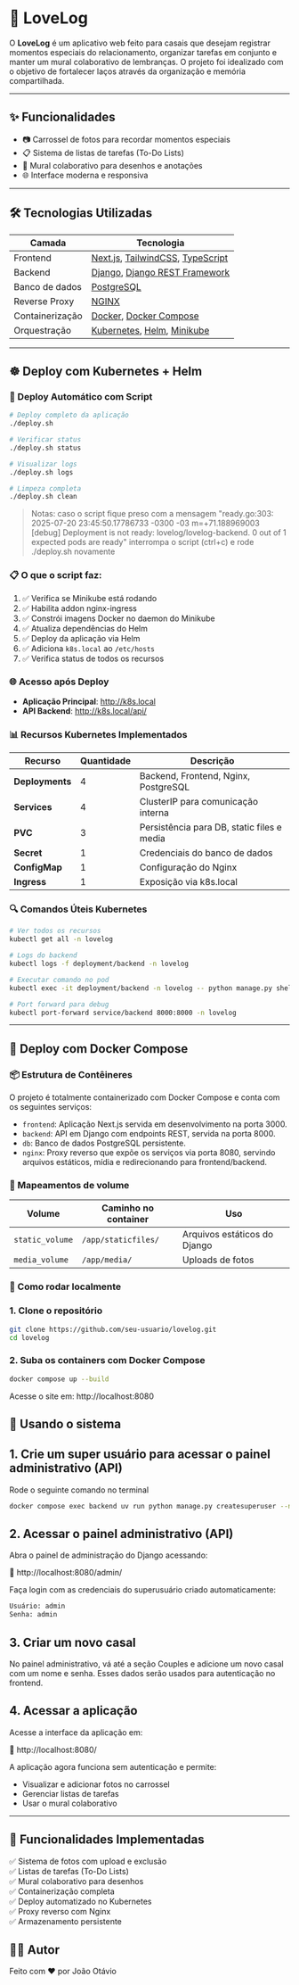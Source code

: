 # 💖 LoveLog

O **LoveLog** é um aplicativo web feito para casais que desejam registrar momentos especiais do relacionamento, organizar tarefas em conjunto e manter um mural colaborativo de lembranças. O projeto foi idealizado com o objetivo de fortalecer laços através da organização e memória compartilhada.

---

## ✨ Funcionalidades

- 📷 Carrossel de fotos para recordar momentos especiais
- 📋 Sistema de listas de tarefas (To-Do Lists)  
- 🧠 Mural colaborativo para desenhos e anotações
- 🌐 Interface moderna e responsiva

---

## 🛠️ Tecnologias Utilizadas

| Camada     | Tecnologia                    |
|------------|-------------------------------|
| Frontend   | [Next.js](https://nextjs.org/), [TailwindCSS](https://tailwindcss.com/), [TypeScript](https://www.typescriptlang.org/) |
| Backend    | [Django](https://www.djangoproject.com/), [Django REST Framework](https://www.django-rest-framework.org/) |
| Banco de dados | [PostgreSQL](https://www.postgresql.org/) |
| Reverse Proxy | [NGINX](https://www.nginx.com/) |
| Containerização | [Docker](https://www.docker.com/), [Docker Compose](https://docs.docker.com/compose/) |
| Orquestração | [Kubernetes](https://kubernetes.io/), [Helm](https://helm.sh/), [Minikube](https://minikube.sigs.k8s.io/) |

---

## ☸️ Deploy com Kubernetes + Helm

### 🚀 Deploy Automático com Script

```bash
# Deploy completo da aplicação
./deploy.sh

# Verificar status
./deploy.sh status

# Visualizar logs
./deploy.sh logs

# Limpeza completa
./deploy.sh clean
```

> Notas: caso o script fique preso com a mensagem "ready.go:303: 2025-07-20 23:45:50.17786733 -0300 -03 m=+71.188969003 [debug] Deployment is not ready: lovelog/lovelog-backend. 0 out of 1 expected pods are ready" interrompa o script (ctrl+c) e rode ./deploy.sh novamente

### 📋 O que o script faz:

1. ✅ Verifica se Minikube está rodando
2. ✅ Habilita addon nginx-ingress  
3. ✅ Constrói imagens Docker no daemon do Minikube
4. ✅ Atualiza dependências do Helm
5. ✅ Deploy da aplicação via Helm
6. ✅ Adiciona `k8s.local` ao `/etc/hosts`
7. ✅ Verifica status de todos os recursos

### 🌐 Acesso após Deploy

- **Aplicação Principal**: http://k8s.local
- **API Backend**: http://k8s.local/api/

### 📊 Recursos Kubernetes Implementados

| Recurso | Quantidade | Descrição |
|---------|------------|-----------|
| **Deployments** | 4 | Backend, Frontend, Nginx, PostgreSQL |
| **Services** | 4 | ClusterIP para comunicação interna |
| **PVC** | 3 | Persistência para DB, static files e media |
| **Secret** | 1 | Credenciais do banco de dados |
| **ConfigMap** | 1 | Configuração do Nginx |
| **Ingress** | 1 | Exposição via k8s.local |

### 🔍 Comandos Úteis Kubernetes

```bash
# Ver todos os recursos
kubectl get all -n lovelog

# Logs do backend
kubectl logs -f deployment/backend -n lovelog

# Executar comando no pod
kubectl exec -it deployment/backend -n lovelog -- python manage.py shell

# Port forward para debug
kubectl port-forward service/backend 8000:8000 -n lovelog
```

---

## 🐳 Deploy com Docker Compose

### 📦 Estrutura de Contêineres

O projeto é totalmente containerizado com Docker Compose e conta com os seguintes serviços:

- `frontend`: Aplicação Next.js servida em desenvolvimento na porta 3000.
- `backend`: API em Django com endpoints REST, servida na porta 8000.
- `db`: Banco de dados PostgreSQL persistente.
- `nginx`: Proxy reverso que expõe os serviços via porta 8080, servindo arquivos estáticos, mídia e redirecionando para frontend/backend.

### 🔗 Mapeamentos de volume

| Volume        | Caminho no container     | Uso                        |
|---------------|--------------------------|-----------------------------|
| `static_volume` | `/app/staticfiles/`      | Arquivos estáticos do Django |
| `media_volume`  | `/app/media/`            | Uploads de fotos             |

### 🚀 Como rodar localmente

### 1. Clone o repositório

```bash
git clone https://github.com/seu-usuario/lovelog.git
cd lovelog
``` 

### 2. Suba os containers com Docker Compose

```bash
docker compose up --build
``` 

Acesse o site em: http://localhost:8080

## 🧪 Usando o sistema

## 1. Crie um super usuário para acessar o painel administrativo (API)
Rode o seguinte comando no terminal
```bash
docker compose exec backend uv run python manage.py createsuperuser --noinput
``` 

## 2. Acessar o painel administrativo (API)
Abra o painel de administração do Django acessando: 

🔗 http://localhost:8080/admin/

Faça login com as credenciais do superusuário criado automaticamente:
```bash
Usuário: admin  
Senha: admin
``` 

## 3. Criar um novo casal
No painel administrativo, vá até a seção Couples e adicione um novo casal com um nome e senha.
Esses dados serão usados para autenticação no frontend.

## 4. Acessar a aplicação
Acesse a interface da aplicação em:

🔗 http://localhost:8080/

A aplicação agora funciona sem autenticação e permite:
- Visualizar e adicionar fotos no carrossel
- Gerenciar listas de tarefas
- Usar o mural colaborativo

---


## 📌 Funcionalidades Implementadas

✅ Sistema de fotos com upload e exclusão  
✅ Listas de tarefas (To-Do Lists)  
✅ Mural colaborativo para desenhos  
✅ Containerização completa  
✅ Deploy automatizado no Kubernetes  
✅ Proxy reverso com Nginx  
✅ Armazenamento persistente  

## 👨‍💻 Autor

Feito com ❤️ por João Otávio
